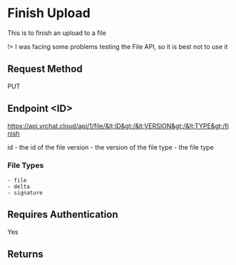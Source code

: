 # Finish Upload

This is to finish an upload to a file

!> I was facing some problems testing the File API, so it is best not to use it

## Request Method 
PUT

## Endpoint &lt;ID&gt;
https://api.vrchat.cloud/api/1/file/&lt;ID&gt;/&lt;VERSION&gt;/&lt;TYPE&gt;/finish

id - the id of the file
version - the version of the file
type - the file type

### File Types

    - file
    - delta 
    - signature

## Requires Authentication
Yes

## Returns

